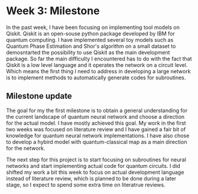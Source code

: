 # Week 3: Milestone

In the past week, I have been focusing on implementing tool models on Qiskit. Qiskit is an open-souse python package developed by IBM for quantum computing. I have implemented several toy models such as Quantum Phase Estimation and Shor's algorithm on a small dataset to demosntarted the possibility to use Qiskit as the main development package. So far the main difficulty I encountered has to do with the fact that Qiskit is a low level language and it operates the network on a circuit level. Which means the first thing I need to address in developing a large network is to implement methods to automatically generate codes for subroutines. 

## Milestone update

The goal for my the first milestone is to obtain a general understanding for the current landscape of quantum neural network and choose a direction for the actual model. I have mostly achieved this goal. My work in the first two weeks was focused on literature review and I have gained a fair bit of knowledge for quantum neural network implementations. I have also chose to develop a hybird model with quantum-classical map as a main direction for the network.

The next step for this project is to start focusing on subroutines for neural networks and start implementing actual code for quantum circuits. I did shifted my work a bit this week to focus on actual development language instead of literature review, which is planned to be done during a later stage, so I expect to spend some extra time on literatrue reviews.


